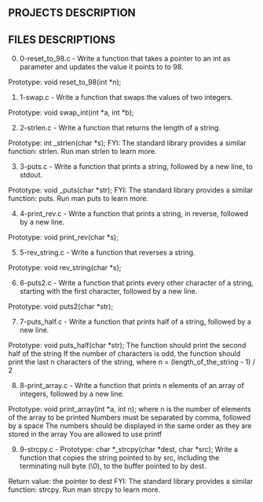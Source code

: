## PROJECTS DESCRIPTION

## FILES DESCRIPTIONS

0. 0-reset_to_98.c - Write a function that takes a pointer to an int as parameter and updates the value it points to to 98.

Prototype: void reset_to_98(int *n);

1. 1-swap.c - Write a function that swaps the values of two integers.

Prototype: void swap_int(int *a, int *b);

2. 2-strlen.c - Write a function that returns the length of a string.

Prototype: int _strlen(char *s);
FYI: The standard library provides a similar function: strlen. Run man strlen to learn more.

3. 3-puts.c - Write a function that prints a string, followed by a new line, to stdout.

Prototype: void _puts(char *str);
FYI: The standard library provides a similar function: puts. Run man puts to learn more.

4. 4-print_rev.c - Write a function that prints a string, in reverse, followed by a new line.

Prototype: void print_rev(char *s);

5. 5-rev_string.c - Write a function that reverses a string.

Prototype: void rev_string(char *s);

6. 6-puts2.c - Write a function that prints every other character of a string, starting with the first character, followed by a new line.

Prototype: void puts2(char *str);

7. 7-puts_half.c - Write a function that prints half of a string, followed by a new line.

Prototype: void puts_half(char *str);
The function should print the second half of the string
If the number of characters is odd, the function should print the last n characters of the string, where n = (length_of_the_string - 1) / 2

8. 8-print_array.c - Write a function that prints n elements of an array of integers, followed by a new line.

Prototype: void print_array(int *a, int n);
where n is the number of elements of the array to be printed
Numbers must be separated by comma, followed by a space
The numbers should be displayed in the same order as they are stored in the array
You are allowed to use printf

9. 9-strcpy.c - Prototype: char *_strcpy(char *dest, char *src);
Write a function that copies the string pointed to by src, including the terminating null byte (\0), to the buffer pointed to by dest.

Return value: the pointer to dest
FYI: The standard library provides a similar function: strcpy. Run man strcpy to learn more.